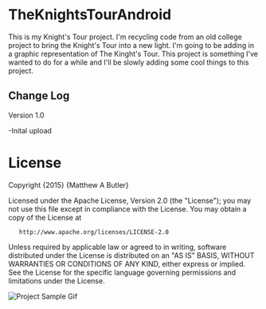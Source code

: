 # TheKnightsTourAndroid
This is my Knight's Tour project. I'm recycling code from an old college project to bring the Knight's Tour into a new light.
I'm going to be adding in a graphic representation of The Kinght's Tour. This project is something I've wanted to do for a while and I'll be slowly adding some cool things to this project.

## Change Log
Version 1.0

-Inital upload

# License
   Copyright {2015} {Matthew A Butler}

   Licensed under the Apache License, Version 2.0 (the "License");
   you may not use this file except in compliance with the License.
   You may obtain a copy of the License at

       http://www.apache.org/licenses/LICENSE-2.0

   Unless required by applicable law or agreed to in writing, software
   distributed under the License is distributed on an "AS IS" BASIS,
   WITHOUT WARRANTIES OR CONDITIONS OF ANY KIND, either express or implied.
   See the License for the specific language governing permissions and
   limitations under the License.


![Project Sample Gif](https://github.com/virtualprodigy/TheKnightsTourAndroid/blob/feature/KnightsTourGUI/.video/knight_tour_video.gif)
